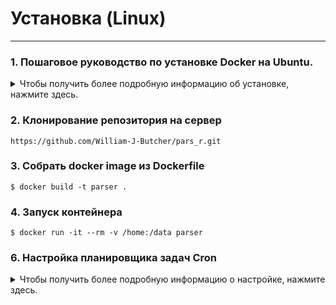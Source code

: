 # Установка (Linux)
___

### 1. Пошаговое руководство по установке Docker на Ubuntu.

<details>
<summary>Чтобы получить более подробную информацию об установке, нажмите здесь.</summary>

### Шаг 1: Обновление
Сначала обновите существующий список пакетов, чтобы убедиться, что вы загружаете последние версии.

```
$ sudo apt-get update
```
### Шаг 2: Установка зависимостей
Установите необходимые пакеты, чтобы разрешить apt использовать репозитории по HTTPS:
```commandline
$ sudo apt-get install apt-transport-https ca-certificates curl software-properties-common
```
### Шаг 3: Добавьте GPG-ключ Docker
Добавьте официальный ключ GPG Docker, чтобы ваша система доверяла репозиторию Docker:
```
curl -fsSL https://download.docker.com/linux/ubuntu/gpg | sudo gpg --dearmor -o /usr/share/keyrings/docker-archive-keyring.gpg
```
### Шаг 4: Добавьте репозиторий Docker
Добавьте репозиторий Docker APT в список источников Ubuntu:
```commandline
echo "deb [arch=$(dpkg --print-architecture) signed-by=/usr/share/keyrings/docker-archive-keyring.gpg] https://download.docker.com/linux/ubuntu $(lsb_release -cs) stable" | sudo tee /etc/apt/sources.list.d/docker.list > /dev/null
```
### Шаг 5: Повторное обновление базы данных пакетов.
Обновите базу данных пакетов, добавив в нее пакеты Docker из недавно добавленного репозитория:
```commandline
sudo apt update
```
### Шаг 6: Установка Docker
Теперь установите Docker:
```commandline
sudo apt install docker-ce docker-ce-cli containerd.io
```
### Шаг 7: Проверка установки Docker
После установки проверьте правильность работы Docker, проверив версию:
```commandline
sudo docker --version
```
</details>

### 2. Клонирование репозитория на сервер

```
https://github.com/William-J-Butcher/pars_r.git
```
### 3. Собрать docker image из Dockerfile

```
$ docker build -t parser .
```
### 4. Запуск контейнера   
```
$ docker run -it --rm -v /home:/data parser
```

### 6. Настройка планировщика задач Cron
<details>]


<summary>
Чтобы получить более подробную информацию о настройке, нажмите здесь.
</summary>

Шаг 1: Откройте Crontab
Чтобы отредактировать задания cron для текущего пользователя, откройте файл конфигурации crontab:
```
$ crontab -e
```
Шаг 2: Добавьте задания cron
В файле crontab добавьте следующую строку, чтобы запланировать запуск команды Docker каждые два дня в определенное время (например, в 00:00 ночи):
```
0 0 */2 * * docker run -it --rm -v /home:/data parser
```
Объяснение:
```
0 0– Задание будет выполнено в полночь (00:00).
*/2– Задание будет выполняться каждые 2 дня .
* *– Это позволяет поддерживать работу каждый месяц и каждый день недели.
Остальное — ваша команда Docker.
```
Шаг 3: Сохраните и выйдите
После добавления задания cron сохраните файл и выйдите из редактора. Например, в nano вы нажмете CTRL + O, чтобы сохранить, и , CTRL + Xчтобы выйти.

Шаг 4: Проверьте задание Cron
Чтобы подтвердить добавление задания cron, выполните следующую команду:
```commandline
crontab -l
```
Это должно отобразить задания cron для текущего пользователя, включая то, которое вы только что добавили.

Теперь команда Docker будет автоматически запускаться каждые 2 дня.

</details>